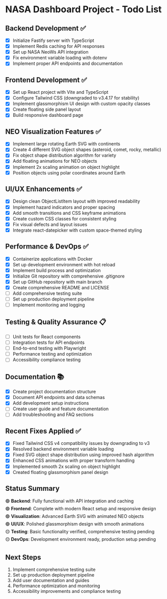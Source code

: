 # NASA Dashboard Project - Todo List

## Backend Development ✅

- [x] Initialize Fastify server with TypeScript
- [x] Implement Redis caching for API responses
- [x] Set up NASA NeoWs API integration
- [x] Fix environment variable loading with dotenv
- [x] Implement proper API endpoints and documentation

## Frontend Development ✅

- [x] Set up React project with Vite and TypeScript
- [x] Configure Tailwind CSS (downgraded to v3.4.17 for stability)
- [x] Implement glassmorphism UI design with custom opacity classes
- [x] Create floating side panel layout
- [x] Build responsive dashboard page

## NEO Visualization Features ✅

- [x] Implement large rotating Earth SVG with continents
- [x] Create 4 different SVG object shapes (asteroid, comet, rocky, metallic)
- [x] Fix object shape distribution algorithm for variety
- [x] Add floating animations for NEO objects
- [x] Implement 2x scaling animation on object highlight
- [x] Position objects using polar coordinates around Earth

## UI/UX Enhancements ✅

- [x] Design clean ObjectListItem layout with improved readability
- [x] Implement hazard indicators and proper spacing
- [x] Add smooth transitions and CSS keyframe animations
- [x] Create custom CSS classes for consistent styling
- [x] Fix visual defects and layout issues
- [x] Integrate react-datepicker with custom space-themed styling

## Performance & DevOps ✅

- [x] Containerize applications with Docker
- [x] Set up development environment with hot reload
- [x] Implement build process and optimization
- [x] Initialize Git repository with comprehensive .gitignore
- [x] Set up GitHub repository with main branch
- [x] Create comprehensive README and LICENSE
- [ ] Add comprehensive testing suite
- [ ] Set up production deployment pipeline
- [ ] Implement monitoring and logging

## Testing & Quality Assurance 📋

- [ ] Unit tests for React components
- [ ] Integration tests for API endpoints
- [ ] End-to-end testing with Playwright
- [ ] Performance testing and optimization
- [ ] Accessibility compliance testing

## Documentation 📚

- [x] Create project documentation structure
- [x] Document API endpoints and data schemas
- [x] Add development setup instructions
- [ ] Create user guide and feature documentation
- [ ] Add troubleshooting and FAQ sections

## Recent Fixes Applied ✅

- [x] Fixed Tailwind CSS v4 compatibility issues by downgrading to v3
- [x] Resolved backend environment variable loading
- [x] Fixed SVG object shape distribution using improved hash algorithm
- [x] Enhanced CSS animations with proper transform handling
- [x] Implemented smooth 2x scaling on object highlight
- [x] Created floating glassmorphism panel design

## Status Summary

🟢 **Backend**: Fully functional with API integration and caching  
🟢 **Frontend**: Complete with modern React setup and responsive design  
🟢 **Visualization**: Advanced Earth SVG with animated NEO objects  
🟢 **UI/UX**: Polished glassmorphism design with smooth animations  
🟡 **Testing**: Basic functionality verified, comprehensive testing pending  
🟡 **DevOps**: Development environment ready, production setup pending  

## Next Steps

1. Implement comprehensive testing suite
2. Set up production deployment pipeline
3. Add user documentation and guides
4. Performance optimization and monitoring
5. Accessibility improvements and compliance testing

